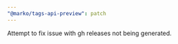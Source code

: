 ```yaml
---
"@marko/tags-api-preview": patch
---
```


Attempt to fix issue with gh releases not being generated.
